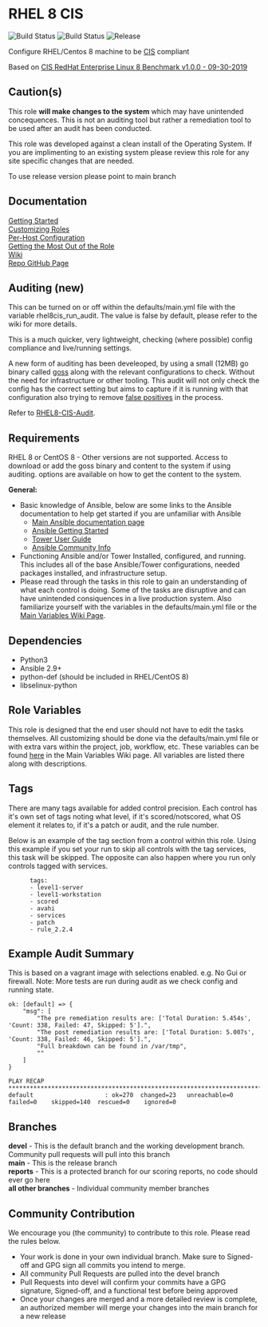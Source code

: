 RHEL 8 CIS
================

![Build Status](https://img.shields.io/github/workflow/status/ansible-lockdown/RHEL8-CIS/CommunityToDevel?label=Devel%20Build%20Status&style=plastic)
![Build Status](https://img.shields.io/github/workflow/status/ansible-lockdown/RHEL8-CIS/DevelToMain?label=Main%20Build%20Status&style=plastic)
![Release](https://img.shields.io/github/v/release/ansible-lockdown/RHEL8-CIS?style=plastic)


Configure RHEL/Centos 8 machine to be [CIS](https://www.cisecurity.org/cis-benchmarks/) compliant

Based on [CIS RedHat Enterprise Linux 8 Benchmark v1.0.0 - 09-30-2019 ](https://www.cisecurity.org/cis-benchmarks/)

Caution(s)
-------
This role **will make changes to the system** which may have unintended concequences. This is not an auditing tool but rather a remediation tool to be used after an audit has been conducted.

This role was developed against a clean install of the Operating System. If you are implimenting to an existing system please review this role for any site specific changes that are needed.

To use release version please point to main branch

Documentation
-------------
[Getting Started](https://www.lockdownenterprise.com/docs/getting-started-with-lockdown)<br>
[Customizing Roles](https://www.lockdownenterprise.com/docs/customizing-lockdown-enterprise)<br>
[Per-Host Configuration](https://www.lockdownenterprise.com/docs/per-host-lockdown-enterprise-configuration)<br>
[Getting the Most Out of the Role](https://www.lockdownenterprise.com/docs/get-the-most-out-of-lockdown-enterprise)<br>
[Wiki](https://github.com/ansible-lockdown/RHEL8-CIS/wiki)<br>
[Repo GitHub Page](https://ansible-lockdown.github.io/RHEL8-CIS/)<br>

Auditing (new)
--------------

This can be turned on or off within the defaults/main.yml file with the variable rhel8cis_run_audit. The value is false by default, please refer to the wiki for more details.

This is a much quicker, very lightweight, checking (where possible) config compliance and live/running settings.

A new form of auditing has been develeoped, by using a small (12MB) go binary called [goss](https://github.com/aelsabbahy/goss) along with the relevant configurations to check. Without the need for infrastructure or other tooling.
This audit will not only check the config has the correct setting but aims to capture if it is running with that configuration also trying to remove [false positives](https://www.mindpointgroup.com/blog/is-compliance-scanning-still-relevant/) in the process.

Refer to [RHEL8-CIS-Audit](https://github.com/ansible-lockdown/RHEL8-CIS-Audit).


Requirements
------------

RHEL 8 or CentOS 8 - Other versions are not supported.
Access to download or add the goss binary and content to the system if using auditing. options are available on how to get the content to the system.

**General:**
- Basic knowledge of Ansible, below are some links to the Ansible documentation to help get started if you are unfamiliar with Ansible
  - [Main Ansible documentation page](https://docs.ansible.com)
  - [Ansible Getting Started](https://docs.ansible.com/ansible/latest/user_guide/intro_getting_started.html)
  - [Tower User Guide](https://docs.ansible.com/ansible-tower/latest/html/userguide/index.html)
  - [Ansible Community Info](https://docs.ansible.com/ansible/latest/community/index.html)
- Functioning Ansible and/or Tower Installed, configured, and running. This includes all of the base Ansible/Tower configurations, needed packages installed, and infrastructure setup. 
- Please read through the tasks in this role to gain an understanding of what each control is doing. Some of the tasks are disruptive and can have unintended consiquences in a live production system. Also familiarize yourself with the variables in the defaults/main.yml file or the [Main Variables Wiki Page](https://github.com/ansible-lockdown/RHEL8-CIS/wiki/Main-Variables).

Dependencies
------------
- Python3
- Ansible 2.9+
- python-def (should be included in RHEL/CentOS 8)
- libselinux-python

Role Variables
--------------
This role is designed that the end user should not have to edit the tasks themselves. All customizing should be done via the defaults/main.yml file or with extra vars within the project, job, workflow, etc. These variables can be found [here](https://github.com/ansible-lockdown/RHEL8-CIS/wiki/Main-Variables) in the Main Variables Wiki page. All variables are listed there along with descriptions.


Tags
----
There are many tags available for added control precision. Each control has it's own set of tags noting what level, if it's scored/notscored, what OS element it relates to, if it's a patch or audit, and the rule number. 

Below is an example of the tag section from a control within this role. Using this example if you set your run to skip all controls with the tag services, this task will be skipped. The opposite can also happen where you run only controls tagged with services. 
```
      tags:
      - level1-server
      - level1-workstation
      - scored
      - avahi
      - services
      - patch
      - rule_2.2.4
```

Example Audit Summary
---------------------

This is based on a vagrant image with selections enabled. e.g. No Gui or firewall.
Note: More tests are run during audit as we check config and running state.
````
ok: [default] => {
    "msg": [
        "The pre remediation results are: ['Total Duration: 5.454s', 'Count: 338, Failed: 47, Skipped: 5'].",
        "The post remediation results are: ['Total Duration: 5.007s', 'Count: 338, Failed: 46, Skipped: 5'].",
        "Full breakdown can be found in /var/tmp",
        ""
    ]
}

PLAY RECAP *******************************************************************************************************************************************
default                    : ok=270  changed=23   unreachable=0    failed=0    skipped=140  rescued=0    ignored=0  
````
Branches
-------
**devel** - This is the default branch and the working development branch. Community pull requests will pull into this branch<br>
**main** - This is the release branch<br>
**reports** - This is a protected branch for our scoring reports, no code should ever go here<br>
**all other branches** - Individual community member branches<br>

Community Contribution
----------------------

We encourage you (the community) to contribute to this role. Please read the rules below. 
- Your work is done in your own individual branch. Make sure to Signed-off and GPG sign all commits you intend to merge.
- All community Pull Requests are pulled into the devel branch
- Pull Requests into devel will confirm your commits have a GPG signature, Signed-off, and a functional test before being approved
- Once your changes are merged and a more detailed review is complete, an authorized member will merge your changes into the main branch for a new release
